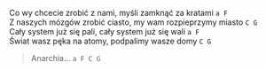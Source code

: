 Co wy chcecie zrobić z nami, myśli zamknąć za kratami `a F`  
Z naszych mózgów zrobić ciasto, my wam rozpieprzymy miasto `C G`  
Cały system już się pali, cały system już się wali  `a F`   
Świat wasz pęka na atomy, podpalimy wasze domy  `C G`   

>Anarchia... `a F C G`    